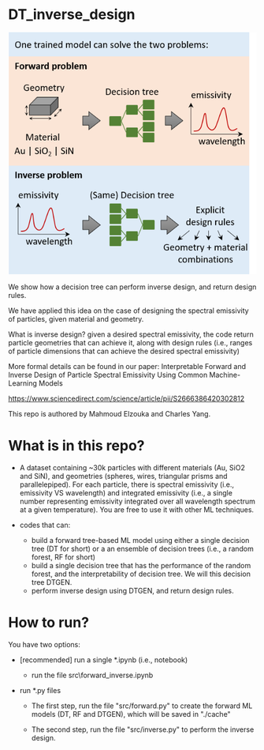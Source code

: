 # DT_inverse_design

![image](images\forward_inverse_demo.png)

We show how a decision tree can perform inverse design, and return design rules.

We have applied this idea on the case of designing the spectral emissivity of particles, given material and geometry.

What is inverse design?
given a desired spectral emissivity, the code return particle geometries that can achieve it, along with design rules (i.e., ranges of particle dimensions that can achieve the desired spectral emissivity)

More formal details can be found in our paper:
Interpretable Forward and Inverse Design of Particle Spectral Emissivity Using Common Machine-Learning Models

https://www.sciencedirect.com/science/article/pii/S2666386420302812

This repo is authored by Mahmoud Elzouka and Charles Yang.

# What is in this repo?

- A dataset containing ~30k particles with different materials (Au, SiO2 and SiN), and geometries (spheres, wires, triangular prisms and parallelepiped). For each particle, there is spectral emissivity (i.e., emissivity VS wavelength) and integrated emissivity (i.e., a single number representing emissivity integrated over all wavelength spectrum at a given temperature). You are free to use it with other ML techniques.

- codes that can:
  - build a forward tree-based ML model using either a single decision tree (DT for short) or a an ensemble of decision trees (i.e., a random forest, RF for short)
  - build a single decision tree that has the performance of the random forest, and the interpretability of decision tree. We will this decision tree DTGEN.
  - perform inverse design using DTGEN, and return design rules.

# How to run?

You have two options:

- [recommended] run a single \*.ipynb (i.e., notebook)
  - run the file src\forward_inverse.ipynb
- run \*.py files

  - The first step, run the file "src/forward.py" to create the forward ML models (DT, RF and DTGEN), which will be saved in "./cache"

  - The second step, run the file "src/inverse.py" to perform the inverse design.
